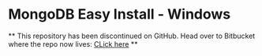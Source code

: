# MongoDB Easy Install - Windows

** This repository has been discontinued on GitHub. Head over to Bitbucket where the repo now lives: [CLick here](https://bitbucket.org/kingsleymedia-team/mongodb-easy-install-windows) **
